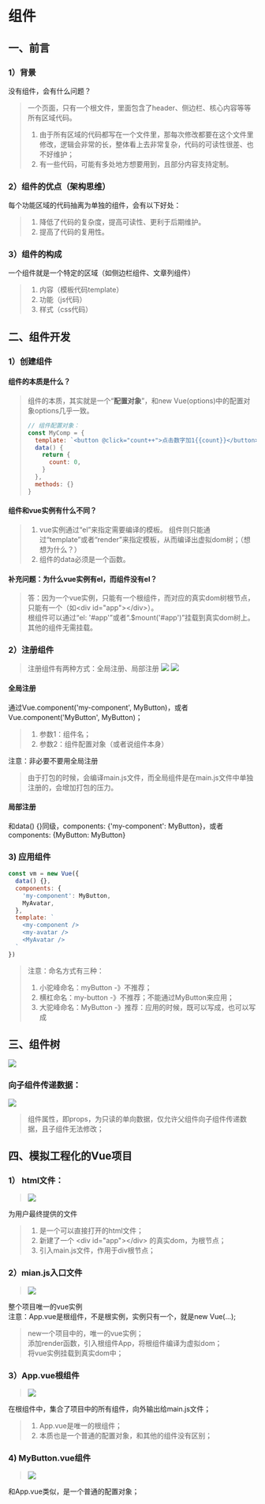 # 组件

## 一、前言
### 1）背景
没有组件，会有什么问题？
> 一个页面，只有一个根文件，里面包含了header、侧边栏、核心内容等等所有区域代码。
> 1. 由于所有区域的代码都写在一个文件里，那每次修改都要在这个文件里修改，逻辑会非常的长，整体看上去非常复杂，代码的可读性很差、也不好维护；
> 2. 有一些代码，可能有多处地方想要用到，且部分内容支持定制。

### 2）组件的优点（架构思维）
每个功能区域的代码抽离为单独的组件，会有以下好处：
> 1. 降低了代码的复杂度，提高可读性、更利于后期维护。
> 2. 提高了代码的复用性。

### 3）组件的构成
一个组件就是一个特定的区域（如侧边栏组件、文章列组件）
> 1. 内容（模板代码template）
> 2. 功能（js代码）
> 3. 样式（css代码）

## 二、组件开发
### 1）创建组件
#### 组件的本质是什么？
> 组件的本质，其实就是一个“**配置对象**”，和new Vue(options)中的配置对象options几乎一致。
> ```js
> // 组件配置对象：
> const MyComp = {
>   template: `<button @click="count++">点击数字加1{{count}}</button>`,
>   data() {
>     return {
>       count: 0,
>     }
>   },
>   methods: {}
> }
> ```
#### 组件和vue实例有什么不同？
> 1. vue实例通过“el”来指定需要编译的模板。
> 组件则只能通过“template”或者“render”来指定模板，从而编译出虚拟dom树；（想想为什么？）
> 2. 组件的data必须是一个函数。
#### 补充问题：为什么vue实例有el，而组件没有el？
> 答：因为一个vue实例，只能有一个根组件，而对应的真实dom树根节点，只能有一个（如\<div id="app"></div\>）。<br>
> 根组件可以通过“el: '#app'”或者“.$mount('#app')”挂载到真实dom树上。
> 其他的组件无需挂载。

### 2）注册组件
> 注册组件有两种方式：全局注册、局部注册
![](../图集/04-组件/01-全局注册组件.png)
![](../图集/04-组件/02-局部注册组件.png)
#### 全局注册
通过Vue.component('my-component', MyButton)，或者Vue.component('MyButton', MyButton)；
> 1. 参数1：组件名；
> 2. 参数2：组件配置对象（或者说组件本身）

注意：非必要不要用全局注册
> 由于打包的时候，会编译main.js文件，而全局组件是在main.js文件中单独注册的，会增加打包的压力。

#### 局部注册
和data() {}同级，components: {'my-component': MyButton}，或者components: {MyButton: MyButton}

### 3) 应用组件
```js
const vm = new Vue({
  data() {},
  components: {
    'my-component': MyButton,
    MyAvatar,
  },
  template: `
    <my-component />
    <my-avatar />
    <MyAvatar />
  `
})
```
> 注意：命名方式有三种：
> 1. 小驼峰命名：myButton -》不推荐；
> 2. 横杠命名：my-button -》不推荐；不能通过MyButton来应用；
> 3. 大驼峰命名：MyButton -》推荐：应用的时候，既可以写成<my-button>，也可以写成<MyButton>

## 三、组件树
![](../图集/04-组件/03-组件树.png)
### 向子组件传递数据：
![](../图集/04-组件/04-props只读的单向数据.png)
> 组件属性，即props，为只读的单向数据，仅允许父组件向子组件传递数据，且子组件无法修改；

## 四、模拟工程化的Vue项目
### 1） html文件：
> ![](../图集/04-组件/0501-html文件.png)

为用户最终提供的文件
> 1. 是一个可以直接打开的html文件；
> 2. 新建了一个 \<div id="app"></div\> 的真实dom，为根节点；
> 3. 引入main.js文件，作用于div根节点；

### 2）mian.js入口文件
> ![](../图集/04-组件/0502-main.js文件.png)
> 
整个项目唯一的vue实例 <br>
注意：App.vue是根组件，不是根实例，实例只有一个，就是new Vue(...);
> new一个项目中的，唯一的vue实例；<br>
> 添加render函数，引入根组件App，将根组件编译为虚拟dom；<br>
> 将vue实例挂载到真实dom中；<br>

### 3）App.vue根组件
> ![](../图集/04-组件/0503-App.vue根组件.png)

在根组件中，集合了项目中的所有组件，向外输出给main.js文件；
> 1. App.vue是唯一的根组件；<br>
> 2. 本质也是一个普通的配置对象，和其他的组件没有区别；

### 4) MyButton.vue组件
> ![](../图集/04-组件/0504-MyButton.vue组件.png)

和App.vue类似，是一个普通的配置对象；